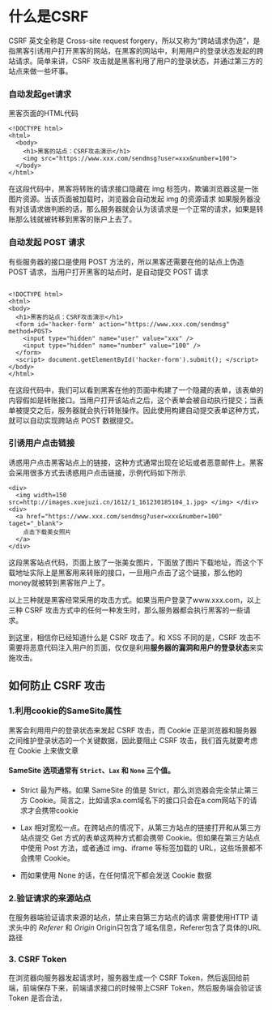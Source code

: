 # 什么是CSRF
CSRF 英文全称是 Cross-site request forgery，所以又称为“跨站请求伪造”，是指黑客引诱用户打开黑客的网站，在黑客的网站中，利用用户的登录状态发起的跨站请求。简单来讲，CSRF 攻击就是黑客利用了用户的登录状态，并通过第三方的站点来做一些坏事。

### 自动发起get请求
黑客页面的HTML代码
```
<!DOCTYPE html>
<html>
  <body>
    <h1>黑客的站点：CSRF攻击演示</h1>
    <img src="https://www.xxx.com/sendmsg?user=xxx&number=100">
  </body>
</html>
```
在这段代码中，黑客将转账的请求接口隐藏在 img 标签内，欺骗浏览器这是一张图片资源。当该页面被加载时，浏览器会自动发起 img 的资源请求
如果服务器没有对该请求做判断的话，那么服务器就会认为该请求是一个正常的请求，如果是转账那么钱就被转移到黑客的账户上去了。

### 自动发起 POST 请求
有些服务器的接口是使用 POST 方法的，所以黑客还需要在他的站点上伪造 POST 请求，当用户打开黑客的站点时，是自动提交 POST 请求
```

<!DOCTYPE html>
<html>
<body>
  <h1>黑客的站点：CSRF攻击演示</h1>
  <form id='hacker-form' action="https://www.xxx.com/sendmsg" method=POST>
    <input type="hidden" name="user" value="xxx" />
    <input type="hidden" name="number" value="100" />
  </form>
  <script> document.getElementById('hacker-form').submit(); </script>
</body>
</html>
```
在这段代码中，我们可以看到黑客在他的页面中构建了一个隐藏的表单，该表单的内容假如是转账接口。当用户打开该站点之后，这个表单会被自动执行提交；当表单被提交之后，服务器就会执行转账操作。因此使用构建自动提交表单这种方式，就可以自动实现跨站点 POST 数据提交。

### 引诱用户点击链接
诱惑用户点击黑客站点上的链接，这种方式通常出现在论坛或者恶意邮件上。黑客会采用很多方式去诱惑用户点击链接，示例代码如下所示
```
<div>
  <img width=150 src=http://images.xuejuzi.cn/1612/1_161230185104_1.jpg> </img> </div> <div>
  <a href="https://www.xxx.com/sendmsg?user=xxx&number=100" taget="_blank">
    点击下载美女照片
  </a>
</div>
```
这段黑客站点代码，页面上放了一张美女图片，下面放了图片下载地址，而这个下载地址实际上是黑客用来转账的接口，一旦用户点击了这个链接，那么他的money就被转到黑客账户上了。

以上三种就是黑客经常采用的攻击方式。如果当用户登录了www.xxx.com，以上三种 CSRF 攻击方式中的任何一种发生时，那么服务器都会执行黑客的一些请求。

到这里，相信你已经知道什么是 CSRF 攻击了。和 XSS 不同的是，CSRF 攻击不需要将恶意代码注入用户的页面，仅仅是利用**服务器的漏洞和用户的登录状态**来实施攻击。

## 如何防止 CSRF 攻击
### 1.利用cookie的SameSite属性
黑客会利用用户的登录状态来发起 CSRF 攻击，而 Cookie 正是浏览器和服务器之间维护登录状态的一个关键数据，因此要阻止 CSRF 攻击，我们首先就要考虑在 Cookie 上来做文章
#### SameSite 选项通常有 `Strict`、`Lax` 和 `None` 三个值。

* Strict 最为严格。如果 SameSite 的值是 Strict，那么浏览器会完全禁止第三方 Cookie。简言之，比如请求a.com域名下的接口只会在a.com网站下的请求才会携带cookie

* Lax 相对宽松一点。在跨站点的情况下，从第三方站点的链接打开和从第三方站点提交 Get 方式的表单这两种方式都会携带 Cookie。但如果在第三方站点中使用 Post 方法，或者通过 img、iframe 等标签加载的 URL，这些场景都不会携带 Cookie。

* 而如果使用 None 的话，在任何情况下都会发送 Cookie 数据

### 2.验证请求的来源站点
在服务器端验证请求来源的站点，禁止来自第三方站点的请求
需要使用HTTP 请求头中的 *Referer* 和 *Origin*
Origin只包含了域名信息，Referer包含了具体的URL路径

### 3. CSRF Token
在浏览器向服务器发起请求时，服务器生成一个 CSRF Token，然后返回给前端，前端保存下来，前端请求接口的时候带上CSRF Token，然后服务端会验证该 Token 是否合法，
